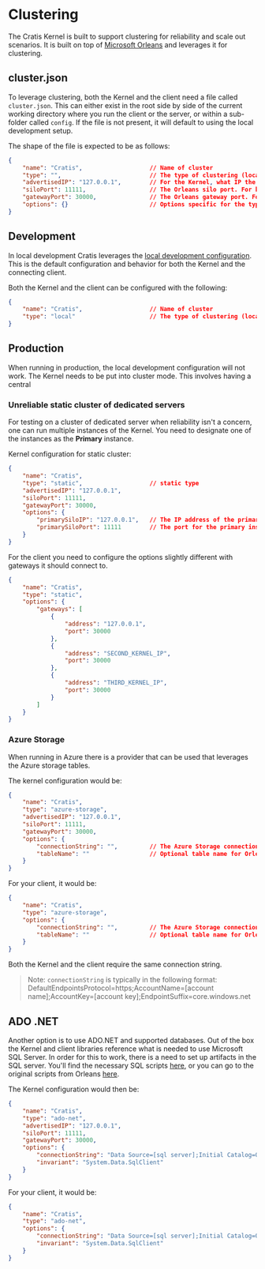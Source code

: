 # Clustering

The Cratis Kernel is built to support clustering for reliability and scale out scenarios.
It is built on top of [Microsoft Orleans](https://docs.microsoft.com/en-us/dotnet/orleans/) and
leverages it for clustering.

## cluster.json

To leverage clustering, both the Kernel and the client need a file called `cluster.json`. This can either exist in the root side by side of the
current working directory where you run the client or the server, or within a sub-folder called `config`.
If the file is not present, it will default to using the local development setup.

The shape of the file is expected to be as follows:

```json
{
    "name": "Cratis",                   // Name of cluster
    "type": "",                         // The type of clustering (local, static, azure-storage, ado-net)
    "advertisedIP": "127.0.0.1",        // For the Kernel, what IP the specific instance is advertising
    "siloPort": 11111,                  // The Orleans silo port. For kernel this is what it exposes
    "gatewayPort": 30000,               // The Orleans gateway port. For kernel this is what it exposes, for client this is that it connects to
    "options": {}                       // Options specific for the type of cluster configuration configured
}
```

## Development

In local development Cratis leverages the [local development configuration](https://docs.microsoft.com/en-us/dotnet/orleans/host/configuration-guide/local-development-configuration).
This is the default configuration and behavior for both the Kernel and the connecting client.

Both the Kernel and the client can be configured with the following:

```json
{
    "name": "Cratis",                   // Name of cluster
    "type": "local"                     // The type of clustering (local, static, azure-storage, ado-net)
}
```

## Production

When running in production, the local development configuration will not work. The Kernel needs to be put
into cluster mode. This involves having a central

### Unreliable static cluster of dedicated servers

For testing on a cluster of dedicated server when reliability isn't a concern, one can run multiple instances
of the Kernel. You need to designate one of the instances as the **Primary** instance.

Kernel configuration for static cluster:

```json
{
    "name": "Cratis",
    "type": "static",                   // static type
    "advertisedIP": "127.0.0.1",
    "siloPort": 11111,
    "gatewayPort": 30000,
    "options": {
        "primarySiloIP": "127.0.0.1",   // The IP address of the primary instance
        "primarySiloPort": 11111        // The port for the primary instance
    }
}
```

For the client you need to configure the options slightly different with gateways it should connect to.

```json
{
    "name": "Cratis",
    "type": "static",
    "options": {
        "gateways": [
            {
                "address": "127.0.0.1",
                "port": 30000
            },
            {
                "address": "SECOND_KERNEL_IP",
                "port": 30000
            },
            {
                "address": "THIRD_KERNEL_IP",
                "port": 30000
            }
        ]
    }
}
```

### Azure Storage

When running in Azure there is a provider that can be used that leverages the Azure storage tables.

The kernel configuration would be:

```json
{
    "name": "Cratis",
    "type": "azure-storage",
    "advertisedIP": "127.0.0.1",
    "siloPort": 11111,
    "gatewayPort": 30000,
    "options": {
        "connectionString": "",         // The Azure Storage connection string found in the Azure portal
        "tableName": ""                 // Optional table name for Orleans instances - defaults to 'OrleansSiloInstances'
    }
}
```

For your client, it would be:

```json
{
    "name": "Cratis",
    "type": "azure-storage",
    "options": {
        "connectionString": "",         // The Azure Storage connection string found in the Azure portal
        "tableName": ""                 // Optional table name for Orleans instances - defaults to 'OrleansSiloInstances'
    }
}
```

Both the Kernel and the client require the same connection string.

> Note: `connectionString` is typically in the following format:
> DefaultEndpointsProtocol=https;AccountName=[account name];AccountKey=[account key];EndpointSuffix=core.windows.net

## ADO .NET

Another option is to use ADO.NET and supported databases. Out of the box the Kernel and client libraries reference what
is needed to use Microsoft SQL Server. In order for this to work, there is a need to set up artifacts in the SQL server.
You'll find the necessary SQL scripts [here](/Samples/Clustering/create-db.sql), or you can go to the original scripts
from Orleans [here](https://github.com/dotnet/orleans/tree/main/src/AdoNet).

The Kernel configuration would then be:

```json
{
    "name": "Cratis",
    "type": "ado-net",
    "advertisedIP": "127.0.0.1",
    "siloPort": 11111,
    "gatewayPort": 30000,
    "options": {
        "connectionString": "Data Source=[sql server];Initial Catalog=Orleans;User ID=[username];Password=[password];Pooling=False;Max Pool Size=200;MultipleActiveResultSets=True",
        "invariant": "System.Data.SqlClient"
    }
}
```

For your client, it would be:

```json
{
    "name": "Cratis",
    "type": "ado-net",
    "options": {
        "connectionString": "Data Source=[sql server];Initial Catalog=Orleans;User ID=[username];Password=[password];Pooling=False;Max Pool Size=200;MultipleActiveResultSets=True",
        "invariant": "System.Data.SqlClient"
    }
}
```
